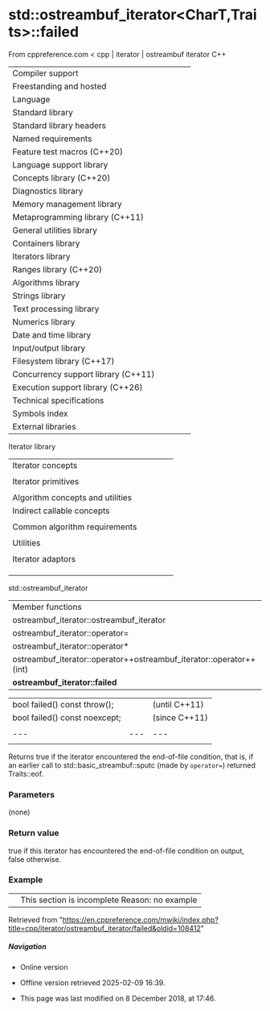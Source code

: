# std::ostreambuf_iterator<CharT,Traits>::failed

From cppreference.com
< cpp‎ | iterator‎ | ostreambuf iterator
C++

|  |  |  |  |  |
| --- | --- | --- | --- | --- |
| Compiler support | | | | |
| Freestanding and hosted | | | | |
| Language | | | | |
| Standard library | | | | |
| Standard library headers | | | | |
| Named requirements | | | | |
| Feature test macros (C++20) | | | | |
| Language support library | | | | |
| Concepts library (C++20) | | | | |
| Diagnostics library | | | | |
| Memory management library | | | | |
| Metaprogramming library (C++11) | | | | |
| General utilities library | | | | |
| Containers library | | | | |
| Iterators library | | | | |
| Ranges library (C++20) | | | | |
| Algorithms library | | | | |
| Strings library | | | | |
| Text processing library | | | | |
| Numerics library | | | | |
| Date and time library | | | | |
| Input/output library | | | | |
| Filesystem library (C++17) | | | | |
| Concurrency support library (C++11) | | | | |
| Execution support library (C++26) | | | | |
| Technical specifications | | | | |
| Symbols index | | | | |
| External libraries | | | | |

Iterator library

|  |  |  |  |  |
| --- | --- | --- | --- | --- |
| Iterator concepts | | | | |
| |  |  |  |  |  | | --- | --- | --- | --- | --- | | indirectly_readable(C++20) | | | | | | indirectly_writable(C++20) | | | | | | weakly_incrementable(C++20) | | | | | | incrementable(C++20) | | | | | | **is-integer-like** **is-signed-integer-like**(C++20)(C++20) | | | | | | |  |  |  |  |  | | --- | --- | --- | --- | --- | | sentinel_for(C++20) | | | | | | sized_sentinel_for(C++20) | | | | | | input_iterator(C++20) | | | | | | output_iterator(C++20) | | | | | | input_or_output_iterator(C++20) | | | | | |  | | | | | | |  |  |  |  |  | | --- | --- | --- | --- | --- | | forward_iterator(C++20) | | | | | | bidirectional_iterator(C++20) | | | | | | random_access_iterator(C++20) | | | | | | contiguous_iterator(C++20) | | | | | |  | | | | | |  | | | | | |
| Iterator primitives | | | | |
| |  |  |  |  |  | | --- | --- | --- | --- | --- | | input_iterator_tagoutput_iterator_tagforward_iterator_tagbidirectional_iterator_tagrandom_access_iterator_tagcontiguous_iterator_tag(C++20) | | | | | | |  |  |  |  |  | | --- | --- | --- | --- | --- | | iter_value_titer_difference_titer_reference_titer_const_reference_titer_rvalue_reference_titer_common_reference_t(C++20)(C++20)(C++20)(C++23)(C++20)(C++20) | | | | | | |  |  |  |  |  | | --- | --- | --- | --- | --- | | iterator(deprecated in C++17) | | | | | | iterator_traits | | | | | | incrementable_traits(C++20) | | | | | | indirectly_readable_traits(C++20) | | | | | |  | | | | | |  | | | | | |
| Algorithm concepts and utilities | | | | |
| Indirect callable concepts | | | | |
| |  |  |  |  |  | | --- | --- | --- | --- | --- | | indirectly_unary_invocableindirectly_regular_unary_invocable(C++20)(C++20) | | | | | | |  |  |  |  |  | | --- | --- | --- | --- | --- | | indirect_unary_predicate(C++20) | | | | | | indirect_binary_predicate(C++20) | | | | | | |  |  |  |  |  | | --- | --- | --- | --- | --- | | indirect_equivalence_relation(C++20) | | | | | | indirect_strict_weak_order(C++20) | | | | | |
| Common algorithm requirements | | | | |
| |  |  |  |  |  | | --- | --- | --- | --- | --- | | indirectly_movable(C++20) | | | | | | indirectly_movable_storable(C++20) | | | | | | indirectly_copyable(C++20) | | | | | | |  |  |  |  |  | | --- | --- | --- | --- | --- | | indirectly_copyable_storable(C++20) | | | | | | indirectly_swappable(C++20) | | | | | | indirectly_comparable(C++20) | | | | | | |  |  |  |  |  | | --- | --- | --- | --- | --- | | permutable(C++20) | | | | | | mergeable(C++20) | | | | | | sortable(C++20) | | | | | |
| Utilities | | | | |
| |  |  |  |  |  | | --- | --- | --- | --- | --- | | indirect_result_t(C++20) | | | | | | |  |  |  |  |  | | --- | --- | --- | --- | --- | | projected(C++20) | | | | | | |  |  |  |  |  | | --- | --- | --- | --- | --- | | projected_value_t(C++26) | | | | | |
| Iterator adaptors | | | | |
| |  |  |  |  |  | | --- | --- | --- | --- | --- | | reverse_iterator | | | | | | make_reverse_iterator(C++14) | | | | | | move_iterator(C++11) | | | | | | make_move_iterator(C++11) | | | | | | default_sentinel_tdefault_sentinel(C++20)(C++20) | | | | | | unreachable_sentinel_tunreachable_sentinel(C++20)(C++20) | | | | | | |  |  |  |  |  | | --- | --- | --- | --- | --- | | front_insert_iterator | | | | | | back_insert_iterator | | | | | | inserter | | | | | | insert_iterator | | | | | | front_inserter | | | | | | back_inserter | | | | | | move_sentinel(C++20) | | | | | |  | | | | | | |  |  |  |  |  | | --- | --- | --- | --- | --- | | common_iterator(C++20) | | | | | | counted_iterator(C++20) | | | | | | basic_const_iterator(C++23) | | | | | | const_iterator(C++23) | | | | | | const_sentinel(C++23) | | | | | | make_const_iterator(C++23) | | | | | | make_const_sentinel(C++23) | | | | | |  | | | | | |
| |  |  |  |  |  | | --- | --- | --- | --- | --- | | Stream iterators | | | | | | |  |  |  |  |  | | --- | --- | --- | --- | --- | | istream_iterator | | | | | | ostream_iterator | | | | | | |  |  |  |  |  | | --- | --- | --- | --- | --- | | istreambuf_iterator | | | | | | ostreambuf_iterator | | | | | | | |  |  |  |  |  | | --- | --- | --- | --- | --- | | Iterator customization points | | | | | | ranges::iter_move(C++20) | | | | | | ranges::iter_swap(C++20) | | | | | |
| |  |  |  |  |  | | --- | --- | --- | --- | --- | | Iterator operations | | | | | | |  |  |  |  |  |  |  |  |  |  |  |  |  |  |  |  |  |  |  |  |  |  |  |  |  |  |  |  |  |  |  |  |  |  |  |  |  |  |  |  |  |  | | --- | --- | --- | --- | --- | --- | --- | --- | --- | --- | --- | --- | --- | --- | --- | --- | --- | --- | --- | --- | --- | --- | --- | --- | --- | --- | --- | --- | --- | --- | --- | --- | --- | --- | --- | --- | --- | --- | --- | --- | --- | --- | | |  |  |  |  |  | | --- | --- | --- | --- | --- | | advance | | | | | | distance | | | | | | prev(C++11) | | | | | | next(C++11) | | | | | | |  |  |  |  |  | | --- | --- | --- | --- | --- | | ranges::advance(C++20) | | | | | | ranges::distance(C++20) | | | | | | ranges::prev(C++20) | | | | | | ranges::next(C++20) | | | | | | | | |  |  |  |  |  | | --- | --- | --- | --- | --- | | Range access | | | | | | |  |  |  |  |  |  |  |  |  |  |  |  |  |  |  |  |  |  |  |  |  |  |  |  |  |  |  |  |  |  |  |  |  |  |  |  |  |  | | --- | --- | --- | --- | --- | --- | --- | --- | --- | --- | --- | --- | --- | --- | --- | --- | --- | --- | --- | --- | --- | --- | --- | --- | --- | --- | --- | --- | --- | --- | --- | --- | --- | --- | --- | --- | --- | --- | | |  |  |  |  |  | | --- | --- | --- | --- | --- | | begincbegin(C++11)(C++14) | | | | | | rbegincrbegin(C++14)(C++14) | | | | | | |  |  |  |  |  | | --- | --- | --- | --- | --- | | endcend(C++11)(C++14) | | | | | | rendcrend(C++14)(C++14) | | | | | | |  |  |  |  |  | | --- | --- | --- | --- | --- | | sizessize(C++17)(C++20) | | | | | | empty(C++17) | | | | | | data(C++17) | | | | | | | |

std::ostreambuf_iterator

|  |  |  |  |  |
| --- | --- | --- | --- | --- |
| Member functions | | | | |
| ostreambuf_iterator::ostreambuf_iterator | | | | |
| ostreambuf_iterator::operator= | | | | |
| ostreambuf_iterator::operator\* | | | | |
| ostreambuf_iterator::operator++ostreambuf_iterator::operator++(int) | | | | |
| ****ostreambuf_iterator::failed**** | | | | |

|  |  |  |
| --- | --- | --- |
| bool failed() const throw(); |  | (until C++11) |
| bool failed() const noexcept; |  | (since C++11) |
|  |  |  |
| --- | --- | --- |
|  |  |  |

Returns true if the iterator encountered the end-of-file condition, that is, if an earlier call to std::basic_streambuf::sputc (made by `operator=`) returned Traits::eof.

### Parameters

(none)

### Return value

true if this iterator has encountered the end-of-file condition on output, false otherwise.

### Example

|  |  |
| --- | --- |
|  | This section is incomplete Reason: no example |

Retrieved from "<https://en.cppreference.com/mwiki/index.php?title=cpp/iterator/ostreambuf_iterator/failed&oldid=108412>"

##### Navigation

- Online version
- Offline version retrieved 2025-02-09 16:39.

- This page was last modified on 8 December 2018, at 17:46.